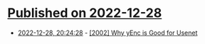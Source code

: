 # [Published on 2022-12-28](index.md)

* [2022-12-28, 20:24:28](https://lobste.rs/s/l2gjom/2002_why_yenc_is_good_for_usenet) - [[2002] Why yEnc is Good for Usenet](https://web.archive.org/web/20050122070204/http://www.ser1.net/Files/Essays/yEnc.html)
